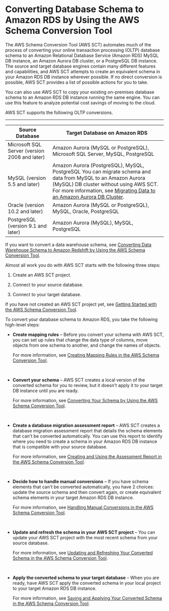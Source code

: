 # Converting Database Schema to Amazon RDS by Using the AWS Schema Conversion Tool<a name="CHAP_SchemaConversionTool.Converting"></a>

The AWS Schema Conversion Tool \(AWS SCT\) automates much of the process of converting your online transaction processing \(OLTP\) database schema to an Amazon Relational Database Service \(Amazon RDS\) MySQL DB instance, an Amazon Aurora DB cluster, or a PostgreSQL DB instance\. The source and target database engines contain many different features and capabilities, and AWS SCT attempts to create an equivalent schema in your Amazon RDS DB instance wherever possible\. If no direct conversion is possible, AWS SCT provides a list of possible actions for you to take\. 

You can also use AWS SCT to copy your existing on\-premises database schema to an Amazon RDS DB instance running the same engine\. You can use this feature to analyze potential cost savings of moving to the cloud\. 

AWS SCT supports the following OLTP conversions\. 


****  

| Source Database | Target Database on Amazon RDS | 
| --- | --- | 
|  Microsoft SQL Server \(version 2008 and later\)  | Amazon Aurora \(MySQL or PostgreSQL\), Microsoft SQL Server, MySQL, PostgreSQL | 
|  MySQL \(version 5\.5 and later\)  |  Amazon Aurora \(PostgreSQL\), MySQL, PostgreSQL  You can migrate schema and data from MySQL to an Amazon Aurora \(MySQL\) DB cluster without using AWS SCT\. For more information, see [ Migrating Data to an Amazon Aurora DB Cluster](http://docs.aws.amazon.com/AmazonRDS/latest/UserGuide/Aurora.Migrate.html)\.   | 
|  Oracle \(version 10\.2 and later\)  | Amazon Aurora \(MySQL or PostgreSQL\), MySQL, Oracle, PostgreSQL | 
|  PostgreSQL \(version 9\.1 and later\)  | Amazon Aurora \(MySQL\), MySQL, PostgreSQL | 

If you want to convert a data warehouse schema, see [Converting Data Warehouse Schema to Amazon Redshift by Using the AWS Schema Conversion Tool](CHAP_SchemaConversionTool.Converting.DW.md)\. 

Almost all work you do with AWS SCT starts with the following three steps: 

1. Create an AWS SCT project\.

1. Connect to your source database\.

1. Connect to your target database\.

If you have not created an AWS SCT project yet, see [Getting Started with the AWS Schema Conversion Tool](CHAP_SchemaConversionTool.GettingStarted.md)\. 

To convert your database schema to Amazon RDS, you take the following high\-level steps: 

+ **Create mapping rules** – Before you convert your schema with AWS SCT, you can set up rules that change the data type of columns, move objects from one schema to another, and change the names of objects\. 

  For more information, see [Creating Mapping Rules in the AWS Schema Conversion Tool](CHAP_SchemaConversionTool.Mapping.md)\. 

   

+ **Convert your schema** – AWS SCT creates a local version of the converted schema for you to review, but it doesn't apply it to your target DB instance until you are ready\. 

  For more information, see [Converting Your Schema by Using the AWS Schema Conversion Tool](CHAP_SchemaConversionTool.Convert.md)\. 

   

+ **Create a database migration assessment report** – AWS SCT creates a database migration assessment report that details the schema elements that can't be converted automatically\. You can use this report to identify where you need to create a schema in your Amazon RDS DB instance that is compatible with your source database\. 

  For more information, see [Creating and Using the Assessment Report in the AWS Schema Conversion Tool](CHAP_SchemaConversionTool.AssessmentReport.md)\. 

   

+ **Decide how to handle manual conversions** – If you have schema elements that can't be converted automatically, you have 2 choices: update the source schema and then convert again, or create equivalent schema elements in your target Amazon RDS DB instance\. 

  For more information, see [Handling Manual Conversions in the AWS Schema Conversion Tool](CHAP_SchemaConversionTool.Manual.md)\. 

   

+ **Update and refresh the schema in your AWS SCT project** – You can update your AWS SCT project with the most recent schema from your source database\. 

  For more information, see [Updating and Refreshing Your Converted Schema in the AWS Schema Conversion Tool](CHAP_SchemaConversionTool.UpdateRefresh.md)\. 

   

+ **Apply the converted schema to your target database** – When you are ready, have AWS SCT apply the converted schema in your local project to your target Amazon RDS DB instance\. 

  For more information, see [Saving and Applying Your Converted Schema in the AWS Schema Conversion Tool](CHAP_SchemaConversionTool.SaveAndApply.md)\. 

   